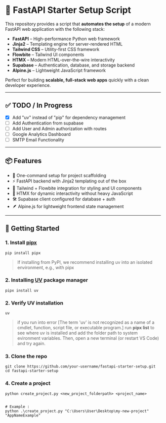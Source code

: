 # 🚀 FastAPI Starter Setup Script

This repository provides a script that **automates the setup** of a modern FastAPI web application with the following stack:

- **FastAPI** – High-performance Python web framework
- **Jinja2** – Templating engine for server-rendered HTML
- **Tailwind CSS** – Utility-first CSS framework
- **Flowbite** – Tailwind UI components
- **HTMX** – Modern HTML-over-the-wire interactivity
- **Supabase** – Authentication, database, and storage backend
- **Alpine.js** – Lightweight JavaScript framework

Perfect for building **scalable, full-stack web apps** quickly with a clean developer experience.

---

## ✅ TODO / In Progress

- [x] Add "uv" instead of "pip" for dependency management
- [ ] Add Authentication from supabase
- [ ] Add User and Admin authorization with routes
- [ ] Google Analytics Dashboard
- [ ] SMTP Email Functionality

---

## 📦 Features

- 🔧 One-command setup for project scaffolding
- ⚡ FastAPI backend with Jinja2 templating out of the box
- 🎨 Tailwind + Flowbite integration for styling and UI components
- 🔄 HTMX for dynamic interactivity without heavy JavaScript
- 🛠 Supabase client configured for database + auth
- 🪶 Alpine.js for lightweight frontend state management

---

## 🚀 Getting Started

### 1. Install [pipx](https://pypi.org/project/pipx/)

```shell
pip install pipx
```

> If installing from PyPI, we recommend installing uv into an isolated environment, e.g., with pipx

### 2. Installing [UV](https://docs.astral.sh/uv/) package manager

```shell
pipx install uv
```

### 2. Verify UV installation

```shell
uv
```

> if you run into error [The term 'uv' is not recognized as a name of a cmdlet, function, script file, or executable program.] run **pipx list** to see where uv is installed and add the folder path to system evironment variables. Then, open a new terminal (or restart VS Code) and try again.

### 3. Clone the repo

```shell
git clone https://github.com/your-username/fastapi-starter-setup.git
cd fastapi-starter-setup
```

### 4. Create a project

```shell
python create_project.py <new_project_folderpath> <project_name>


# Example :
python .\create_project.py "C:\Users\User\Desktop\my-new-project" "AppNameExample"
```
